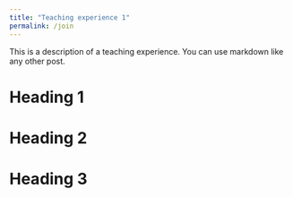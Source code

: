 ```yaml
---
title: "Teaching experience 1"
permalink: /join
---
```


This is a description of a teaching experience. You can use markdown like any other post.

Heading 1
======

Heading 2
======

Heading 3
======
